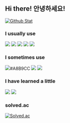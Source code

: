 
## Hi there! 안녕하세요!
[![Github Stat](https://github-readme-stats.vercel.app/api?username=sanha1229&show_icons=true&icon_color=FFFFFF&hide=issues,contribs&include_all_commits=true&title_color=FFFFFF&text_color=FFFFFF&bg_color=180deg,BE93C5,7BC6CC)](https://github.com/sanha1229/sanha1229)

### I usually use
<a><img src="https://img.shields.io/badge/HTML-E34F26?style=flat-square&logo=HTML5&logoColor=FFFFFF"/></a>
<a><img src="https://img.shields.io/badge/CSS-1572B6?style=flat-square&logo=CSS3&logoColor=FFFFFF"/></a>
<a><img src="https://img.shields.io/badge/JavaScript-F7DF1E?style=flat-square&logo=JavaScript&logoColor=000000"/></a>
<a><img src="https://img.shields.io/badge/Node.js-339933?style=flat-square&logo=Node.js&logoColor=FFFFFF"/></a>
<a><img src="https://img.shields.io/badge/Python-3776AB?style=flat-square&logo=Python&logoColor=FFFFFF"/></a>

### I sometimes use
<a><img src="https://img.shields.io/badge/PHP-777BB4?style=flat-square&logo=PHP&logoColor=FFFFFF"/></a>#A8B9CC
<a><img src="https://img.shields.io/badge/C-A8B9CC?style=flat-square&logo=C&logoColor=FFFFFF"/></a>
<a><img src="https://img.shields.io/badge/CoffeeScript-2F2625?style=flat-square&logo=CoffeeScript&logoColor=FFFFFF"/></a>

### I have learned a little
<a><img src="https://img.shields.io/badge/C++-00599C?style=flat-square&logo=C++&logoColor=FFFFFF"/></a>
<a><img src="https://img.shields.io/badge/TypeScript-3178C6?style=flat-square&logo=TypeScript&logoColor=FFFFFF"/></a>

### solved.ac
[![Solved.ac](http://mazassumnida.wtf/api/v2/generate_badge?boj=sanha129)](https://solved.ac/sanha129)

